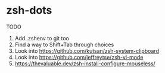 zsh-dots
==================
TODO
1. Add .zshenv to git too
2. Find a way to Shift+Tab through choices
3. Look into https://github.com/kutsan/zsh-system-clipboard
4. Look into https://github.com/jeffreytse/zsh-vi-mode
5. https://thevaluable.dev/zsh-install-configure-mouseless/
